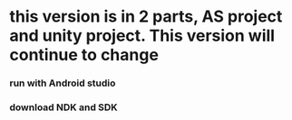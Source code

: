 # this version is in 2 parts, AS project and unity project. This version will continue to change

### run with Android studio

### download NDK and SDK
